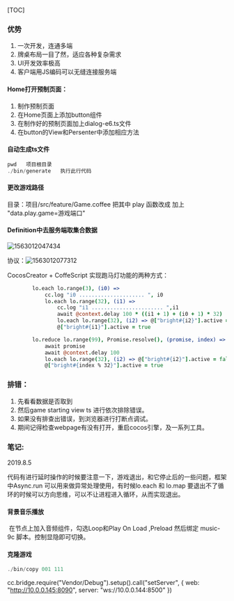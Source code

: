 [TOC]



### 优势

1. 一次开发，连通多端
2. 牌桌布局一目了然，适应各种复杂需求
3. UI开发效率极高
4. 客户端用JS编码可以无缝连接服务端

#### Home打开预制页面：

1. 制作预制页面
2. 在Home页面上添加button组件
3. 在制作好的预制页面加上dialog-e6.ts文件
4. 在button的View和Persenter中添加相应方法

#### 自动生成ts文件

```javascript
pwd   项目根目录
./bin/generate   执行此行代码
```

####  更改游戏路径

目录：项目/src/feature/Game.coffee 把其中 play 函数改成 加上 "data.play.game=游戏端口"

#### Definition中去服务端取集合数据

![1563012047434](C:\Users\Administrator\AppData\Roaming\Typora\typora-user-images\1563012047434.png)

协议：![1563012077312](C:\Users\Administrator\AppData\Roaming\Typora\typora-user-images\1563012077312.png)



CocosCreator + CoffeScript 实现跑马灯功能的两种方式：

```coffeescript
        lo.each lo.range(3), (i0) =>                                                #循环三遍
            cc.log "i0 ..................... ", i0
            lo.each lo.range(32), (i1) =>
                cc.log "i1 ....................... ",i1
                await @context.delay 100 * ((i1 + 1) + (i0 + 1) * 32)
                lo.each lo.range(32), (i2) => @["bright#{i2}"].active = false
                @["bright#{i1}"].active = true

        lo.reduce lo.range(99), Promise.resolve(), (promise, index) =>
            await promise
            await @context.delay 100
            lo.each lo.range(32), (i2) => @["bright#{i2}"].active = false
            @["bright#{index % 32}"].active = true
```

### 排错：

1. 先看看数据是否取到
2. 然后game    starting    view   ts 进行依次排除错误。
3. 如果没有排查出错误，到浏览器进行打断点调试。
4. 期间记得检查webpage有没有打开，重启cocos引擎，及一系列工具。

### 笔记:

2019.8.5

​	代码有进行延时操作的时候要注意一下，游戏退出，和它停止后的一些问题，框架中Async.run 可以用来做异常处理使用，有时候lo.each 和 lo.map 要退出不了循环的时候可以方向思维，可以不让进程进入循环，从而实现退出。

#### 背景音乐播放

​	在节点上加入音频组件，勾选Loop和Play On Load ,Preload 然后绑定 music-9c 脚本。控制显隐即可切换。

#### 克隆游戏

```javascript
./bin/copy 001 111
```

cc.bridge.require("Vendor/Debug").setup().call("setServer", { web: "http://10.0.0.145:8090", server: "ws://10.0.0.144:8500" })

